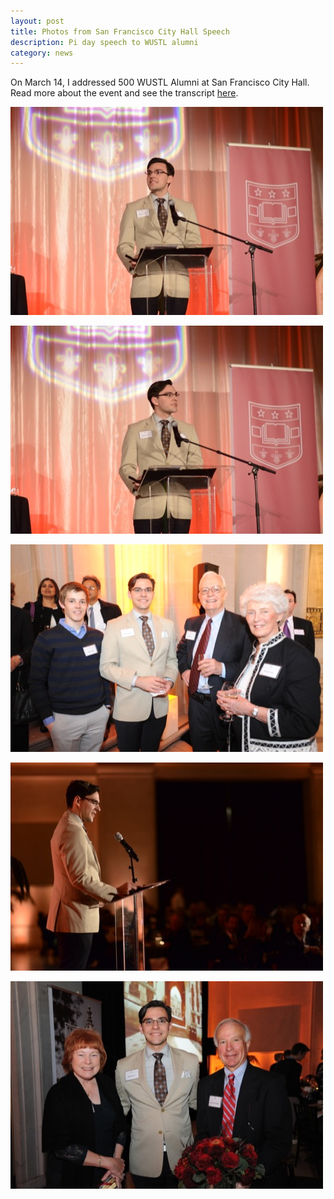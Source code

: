 ```yaml
---
layout: post
title: Photos from San Francisco City Hall Speech
description: Pi day speech to WUSTL alumni
category: news
---
```

On March 14, I addressed 500 WUSTL Alumni at San Francisco City Hall. Read more about the event and see the transcript [here](/san-francisco-transcript/).

<a href="/images/SFspeech/1.JPG"><img src="/images/SFspeech/1_small.JPG" alt="Philip Thomas speaks at San Francisco City Hall" /></a>

<a href="/images/SFspeech/2.JPG"><img src="/images/SFspeech/2_small.JPG" alt="Philip Thomas speaks at San Francisco City Hall" /></a>

<a href="/images/SFspeech/3.JPG"><img src="/images/SFspeech/3_small.JPG" alt="Philip Thomas speaks at San Francisco City Hall" /></a>

<a href="/images/SFspeech/4.JPG"><img src="/images/SFspeech/4_small.JPG" alt="Philip Thomas speaks at San Francisco City Hall" /></a>

<a href="/images/SFspeech/5.JPG"><img src="/images/SFspeech/5_small.JPG" alt="Philip Thomas speaks at San Francisco City Hall" /></a>
